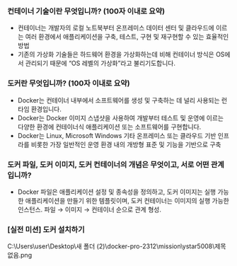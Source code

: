 ### 컨테이너 기술이란 무엇입니까? (100자 이내로 요약)

- 컨테이너는 개발자의 로컬 노트북부터 온프레미스 데이터 센터 및 클라우드에 이르는 여러 환경에서 애플리케이션을 구축, 테스트, 구현 및 재구현할 수 있는 효율적인 방법
- 기존의 가상화 기술들은 하드웨어 환경을 가상화하는데 비해 컨테이너 방식은 OS에서 관리되기 때문에 “OS 레벨의 가상화”라고 불리기도합니다.

### 도커란 무엇입니까? (100자 이내로 요약)

- Docker는 컨테이너 내부에서 소프트웨어를 생성 및 구축하는 데 널리 사용되는 런타임 환경입니다.
- Docker는 Docker 이미지 스냅샷을 사용하여 개발부터 테스트 및 운영에 이르는 다양한 환경에 컨테이너식 애플리케이션 또는 소프트웨어를 구현합니다.
- Docker는 Linux, Microsoft Windows 기타 온프레미스 또는 클라우드 기반 인프라를 비롯한 가장 일반적인 운영 환경 내의 개방형 표준 및 기능을 기반으로 구축

### 도커 파일, 도커 이미지, 도커 컨테이너의 개념은 무엇이고, 서로 어떤 관계입니까?

- Docker 파일은 애플리케이션 설정 및 종속성을 정의하고, 도커 이미지는 실행 가능한 애플리케이션을 만들기 위한 템플릿이며, 도커 컨테이너는 이미지의 실행 가능한 인스턴스. 파일 → 이미지 → 컨테이너 순으로 관계 형성.

### [실전 미션] 도커 설치하기

C:\Users\user\Desktop\새 폴더 (2)\docker-pro-2312\mission\ystar5008\제목 없음.png
